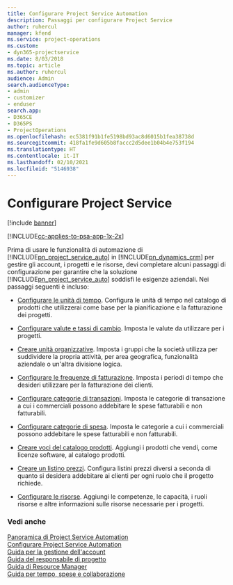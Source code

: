 ```yaml
---
title: Configurare Project Service Automation
description: Passaggi per configurare Project Service
author: ruhercul
manager: kfend
ms.service: project-operations
ms.custom:
- dyn365-projectservice
ms.date: 8/03/2018
ms.topic: article
ms.author: ruhercul
audience: Admin
search.audienceType:
- admin
- customizer
- enduser
search.app:
- D365CE
- D365PS
- ProjectOperations
ms.openlocfilehash: ec5381f91b1fe5198bd93ac8d6015b1fea38738d
ms.sourcegitcommit: 418fa1fe9d605b8faccc2d5dee1b04b4e753f194
ms.translationtype: HT
ms.contentlocale: it-IT
ms.lasthandoff: 02/10/2021
ms.locfileid: "5146938"
---
```

# <a name="configure-project-service"></a>Configurare Project Service

[!include [banner](../includes/psa-now-project-operations.md)]

[!INCLUDE[cc-applies-to-psa-app-1x-2x](../includes/cc-applies-to-psa-app-1x-2x.md)]

Prima di usare le funzionalità di automazione di [!INCLUDE[pn_project_service_auto](../includes/pn-project-service-auto.md)] in [!INCLUDE[pn_dynamics_crm](../includes/pn-dynamics-crm.md)] per gestire gli account, i progetti e le risorse, devi completare alcuni passaggi di configurazione per garantire che la soluzione [!INCLUDE[pn_project_service_auto](../includes/pn-project-service-auto.md)] soddisfi le esigenze aziendali. Nei passaggi seguenti è incluso:  
  
-   [Configurare le unità di tempo](../psa/set-up-time-units.md). Configura le unità di tempo nel catalogo di prodotti che utilizzerai come base per la pianificazione e la fatturazione dei progetti.  
  
-   [Configurare valute e tassi di cambio](../psa/set-up-currencies-exchange-rates.md). Imposta le valute da utilizzare per i progetti.  
  
-   [Creare unità organizzative](../psa/create-organizational-units.md). Imposta i gruppi che la società utilizza per suddividere la propria attività, per area geografica, funzionalità aziendale o un'altra divisione logica.  
  
-   [Configurare le frequenze di fatturazione](../psa/set-up-invoice-frequencies.md). Imposta i periodi di tempo che desideri utilizzare per la fatturazione dei clienti.  
  
-   [Configurare categorie di transazioni](../psa/configure-transaction-categories.md). Imposta le categorie di transazione a cui i commerciali possono addebitare le spese fatturabili e non fatturabili.  
  
-   [Configurare categorie di spesa](../psa/configure-expense-categories.md). Imposta le categorie a cui i commerciali possono addebitare le spese fatturabili e non fatturabili.  
  
-   [Creare voci del catalogo prodotti](../psa/create-product-catalog-items.md). Aggiungi i prodotti che vendi, come licenze software, al catalogo prodotti.  
  
-   [Creare un listino prezzi](../psa/create-price-list.md). Configura listini prezzi diversi a seconda di quanto si desidera addebitare ai clienti per ogni ruolo che il progetto richiede.  
  
-   [Configurare le risorse](../psa/set-up-resources.md). Aggiungi le competenze, le capacità, i ruoli risorse e altre informazioni sulle risorse necessarie per i progetti.  
  
### <a name="see-also"></a>Vedi anche  
 [Panoramica di Project Service Automation](../psa/overview.md)   
 [Configurare Project Service Automation](../psa/configure.md)   
 [Guida per la gestione dell'account](../psa/account-manager-guide.md)   
 [Guida del responsabile di progetto](../psa/project-manager-guide.md)   
 [Guida di Resource Manager](../psa/resource-manager-guide.md)   
 [Guida per tempo, spese e collaborazione](../psa/time-expense-collaboration-guide.md)
